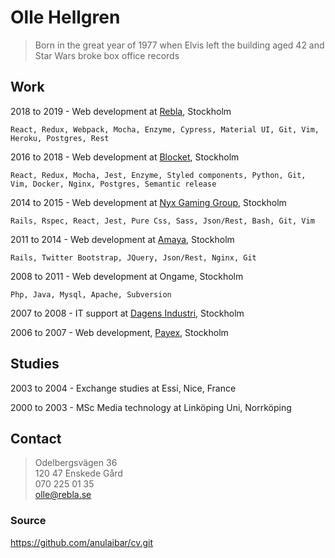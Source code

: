 # Olle Hellgren
> Born in the great year of 1977 when Elvis left the building aged 42 and Star Wars broke box office records

## Work
2018 to 2019 - Web development at [Rebla](https://rebla.se/), Stockholm
```
React, Redux, Webpack, Mocha, Enzyme, Cypress, Material UI, Git, Vim, Heroku, Postgres, Rest
```
2016 to 2018 - Web development at [Blocket](https://www.blocket.se/), Stockholm
```
React, Redux, Mocha, Jest, Enzyme, Styled components, Python, Git, Vim, Docker, Nginx, Postgres, Semantic release
```
2014 to 2015 - Web development at [Nyx Gaming Group](https://www.sgdigital.com/), Stockholm
```
Rails, Rspec, React, Jest, Pure Css, Sass, Json/Rest, Bash, Git, Vim
```
2011 to 2014 - Web development at [Amaya](http://www.starsgroup.com/), Stockholm
```
Rails, Twitter Bootstrap, JQuery, Json/Rest, Nginx, Git
```
2008 to 2011 - Web development at Ongame, Stockholm
```
Php, Java, Mysql, Apache, Subversion
```
2007 to 2008 - IT support at [Dagens Industri](https://www.di.se/), Stockholm

2006 to 2007 - Web development, [Payex](https://payex.se/), Stockholm

## Studies
2003 to 2004 - Exchange studies at Essi, Nice, France

2000 to 2003 - MSc Media technology at Linköping Uni, Norrköping

## Contact
>Odelbergsvägen 36  
120 47 Enskede Gård  
070 225 01 35  
olle@rebla.se  

### Source
https://github.com/anulaibar/cv.git
